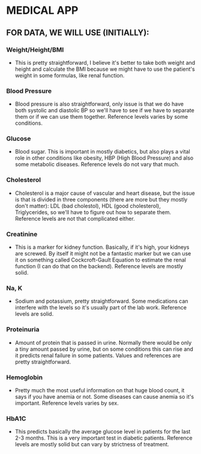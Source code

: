 # MEDICAL APP

## FOR DATA, WE WILL USE (INITIALLY):

### Weight/Height/BMI

- This is pretty straightforward, I believe it's better to take both weight and height and calculate the BMI because we might have to use the patient's weight in some formulas, like renal function.

### Blood Pressure

- Blood pressure is also straightforward, only issue is that we do have both systolic and diastolic BP so we'll have to see if we have to separate them or if we can use them together. Reference levels varies by some conditions.

### Glucose

- Blood sugar. This is important in mostly diabetics, but also plays a vital role in other conditions like obesity, HBP (High Blood Pressure) and also some metabolic diseases. Reference levels do not vary that much.

### Cholesterol

- Cholesterol is a major cause of vascular and heart disease, but the issue is that is divided in three components (there are more but they mostly don't matter): LDL (bad cholestol), HDL (good cholesterol), Triglycerides, so we'll have to figure out how to separate them. Reference levels are not that complicated either.

### Creatinine

- This is a marker for kidney function. Basically, if it's high, your kidneys are screwed. By itself it might not be a fantastic marker but we can use it on something called Cockcroft-Gault Equation to estimate the renal function (I can do that on the backend). Reference levels are mostly solid.

### Na, K

- Sodium and potassium, pretty straightforward. Some medications can interfere with the levels so it's usually part of the lab work. Reference levels are solid.

### Proteinuria

- Amount of protein that is passed in urine. Normally there would be only a tiny amount passed by urine, but on some conditions this can rise and it predicts renal failure in some patients. Values and references are pretty straightforward.

### Hemoglobin

- Pretty much the most useful information on that huge blood count, it says if you have anemia or not. Some diseases can cause anemia so it's important. Reference levels varies by sex.

### HbA1C

- This predicts basically the average glucose level in patients for the last 2-3 months. This is a very important test in diabetic patients. Reference levels are mostly solid but can vary by strictness of treatment.